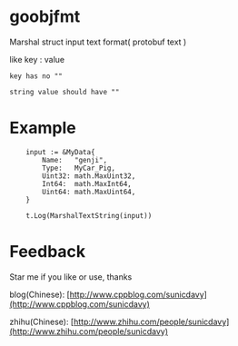 # goobjfmt

Marshal struct input text format( protobuf text )

like 
	key : value
	
	key has no ""
	
	string value should have ""

# Example

```golang
	input := &MyData{
		Name:   "genji",
		Type:   MyCar_Pig,
		Uint32: math.MaxUint32,
		Int64:  math.MaxInt64,
		Uint64: math.MaxUint64,
	}

	t.Log(MarshalTextString(input))
```

# Feedback

Star me if you like or use, thanks

blog(Chinese): [http://www.cppblog.com/sunicdavy](http://www.cppblog.com/sunicdavy)

zhihu(Chinese): [http://www.zhihu.com/people/sunicdavy](http://www.zhihu.com/people/sunicdavy)


